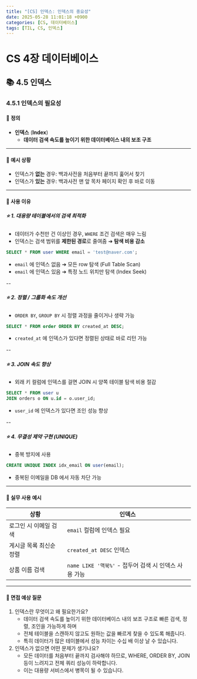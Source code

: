 ```yaml
---
title: "[CS] 인덱스: 인덱스의 중요성"
date: 2025-05-28 11:01:18 +0900
categories: [CS, 데이터베이스]
tags: [TIL, CS, 인덱스]
---
```

# CS 4장 데이터베이스
## 📚 4.5 인덱스

### 4.5.1 인덱스의 필요성

#### 📘 정의
- **인덱스** (**Index**)
  - **데이터 검색 속도를 높이기 위한 데이터베이스 내의 보조 구조**

---

#### 📌 예시 상황

- 인덱스가 **없는** 경우: 백과사전을 처음부터 끝까지 훑어서 찾기
- 인덱스가 **있는** 경우: 백과사전 맨 앞 목차 페이지 확인 후 바로 이동

---

#### 🎯 사용 이유
##### ⭐️ 1. **대용량 테이블에서의 검색 최적화**
- 데이터가 수천만 건 이상인 경우, `WHERE` 조건 검색은 매우 느림
- 인덱스는 검색 범위를 **제한된 경로**로 줄여줌 ➔ **탐색 비용 감소**

```sql
SELECT * FROM user WHERE email = 'test@naver.com';
``` 

- `email` 에 인덱스 없음 ➔ 모든 row 탐색 (Full Table Scan)
- `email` 에 인덱스 있음 ➔ 특정 노드 위치만 탐색 (Index Seek)

--

##### ⭐️ 2. **정렬 / 그룹화 속도 개선**
- `ORDER BY`, `GROUP BY` 시 정렬 과정을 줄이거나 생략 가능

```sql
SELECT * FROM order ORDER BY created_at DESC;
```
- `created_at` 에 인덱스가 있다면 정렬된 상태로 바로 리턴 가능

--

##### ⭐️ 3. **JOIN 속도 향상**
- 외래 키 컬럼에 인덱스를 걸면 JOIN 시 양쪽 테이블 탐색 비용 절감

```sql
SELECT * FROM user u
JOIN orders o ON u.id = o.user_id;
```

- `user_id` 에 인덱스가 있다면 조인 성능 향상

--

##### ⭐️ 4. **무결성 제약 구현 (UNIQUE)**
- 중복 방지에 사용

```sql
CREATE UNIQUE INDEX idx_email ON user(email);
```

- 중복된 이메일을 DB 에서 자동 차단 가능

---

#### 🏢 실무 사용 예시

| 상황            | 인덱스                                  |
|---------------|--------------------------------------|
| 로그인 시 이메일 검색  | `email` 컬럼에 인덱스 필요                   |
| 게시글 목록 최신순 정렬 | `created_at DESC` 인덱스                |
| 상품 이름 검색      | `name LIKE '맥북%'` - 접두어 검색 시 인덱스 사용 가능 |


---

#### 🎤 면접 예상 질문
1. 인덱스란 무엇이고 왜 필요한가요?
   - 데이터 검색 속도를 높이기 위한 데이터베이스 내의 보조 구조로 빠른 검색, 정렬, 조인을 가능하게 하며
   - 전체 테이블을 스캔하지 않고도 원하는 값을 빠르게 찾을 수 있도록 해줍니다.
   - 특히 데이터가 많은 테이블에서 성능 차이는 수십 배 이상 날 수 있습니다.
2. 인덱스가 없으면 어떤 문제가 생기나요?
   - 모든 데이터를 처음부터 끝까지 검사해야 하므로, WHERE, ORDER BY, JOIN 등이 느려지고 전체 쿼리 성능이 하락합니다.
   - 이는 대용량 서비스에서 병목이 될 수 있습니다.
